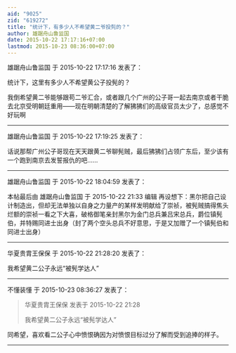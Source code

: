 ```yaml
---
aid: "9025"
zid: "619272"
title: "统计下，有多少人不希望黄二爷投髡的？"
author: 雄踞舟山鲁监国
date: 2015-10-22 17:17:16+07:00
lastmod: 2015-10-23 08:36:00+07:00
---
```


雄踞舟山鲁监国 于 2015-10-22 17:17:16 发表了：

统计下，这里有多少人不希望黄公子投髡的？

我倒希望黄二爷能够跟苟二爷汇合，或者跟几个广州的公子哥一起去南京或者干脆去北京受明朝廷重用——现在明朝清楚的了解狒狒们的高级官员太少了，总感觉不好玩啊

---

雄踞舟山鲁监国 于 2015-10-22 17:19:25 发表了：

话说那帮广州公子哥现在天天跟黄二爷聊髡贼，最后狒狒们占领广东后，至少该有一个跑到南京去发誓报仇的吧……

---

雄踞舟山鲁监国 于 2015-10-22 18:04:59 发表了：

本帖最后由 雄踞舟山鲁监国 于 2015-10-22 21:33 编辑 再设想下：黑尔把自己设计制造出，但却无法单独以自身之力量产的某样发明献给了崇祯，被髡贼搞得焦头烂额的崇祯一看之下大喜，破格御笔亲封黑尔为金门总兵兼吕宋总兵，爵位镇髡伯，并特赐同进士出身（封了两个空头总兵不好意思，于是又加赠了一个镇髡伯和同进士出身）

---

华夏贵胄王保保 于 2015-10-22 21:28:20 发表了：

我希望黄二公子永远“被髡学达人”

---

不懂装懂 于 2015-10-23 08:36:27 发表了：

> 华夏贵胄王保保 发表于 2015-10-22 21:28
>
> 我希望黄二公子永远“被髡学达人”

同希望，喜欢看二公子心中愤恨确因为对愤恨目标过分了解而受到追捧的样子。

---
